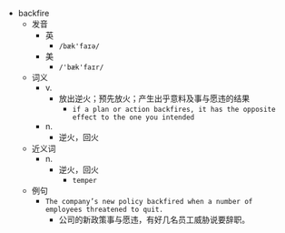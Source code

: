 - backfire
  - 发音
    - 英
      - `/bæk'faɪə/`
    - 美
      - `/'bæk'faɪr/`
  - 词义
    - v.
      - 放出逆火；预先放火；产生出乎意料及事与愿违的结果
        - `if a plan or action backfires, it has the opposite effect to the one you intended`
    - n.
      - 逆火，回火
  - 近义词
    - n.
      - 逆火，回火
        - `temper`
  - 例句
    - `The company’s new policy backfired when a number of employees threatened to quit.`
      - 公司的新政策事与愿违，有好几名员工威胁说要辞职。

